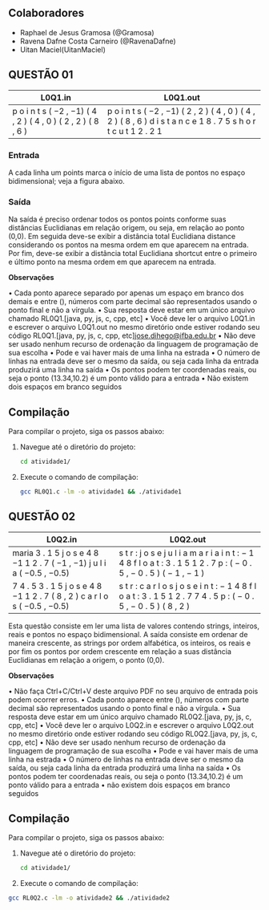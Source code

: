 ## Colaboradores
- Raphael de Jesus Gramosa (@Gramosa)
- Ravena Dafne Costa Carneiro (@RavenaDafne)
- Uitan Maciel(UitanMaciel)


## QUESTÃO 01

| L0Q1.in                                                       | L0Q1.out                                                                       |
|---------------------------------------------------------------|-------------------------------------------------------------------------------|
| p o i n t s ( −2 , −1) ( 4 , 2 ) ( 4 , 0 ) ( 2 , 2 ) ( 8 , 6 ) | p o i n t s ( −2 , −1) ( 2 , 2 ) ( 4 , 0 ) ( 4 , 2 ) ( 8 , 6 ) d i s t a n c e 1 8 . 7 5 s h o r t c u t 1 2 . 2 1  |


### Entrada

A cada linha um points marca o inı́cio de uma lista de pontos no espaço bidimensional; veja a figura
abaixo.


### Saı́da

Na saı́da é preciso ordenar todos os pontos points conforme suas distâncias Euclidianas em relação
origem, ou seja, em relação ao ponto (0,0).
Em seguida deve-se exibir a distância total Euclidiana distance considerando os pontos na mesma
ordem em que aparecem na entrada.
Por fim, deve-se exibir a distância total Euclidiana shortcut entre o primeiro e último ponto na
mesma ordem em que aparecem na entrada.

**Observações**

• Cada ponto aparece separado por apenas um espaço em branco dos demais e entre (), números
com parte decimal são representados usando o ponto final e não a vı́rgula.
• Sua resposta deve estar em um único arquivo chamado RL0Q1.[java, py, js, c, cpp, etc]
• Você deve ler o arquivo L0Q1.in e escrever o arquivo L0Q1.out no mesmo diretório onde estiver
rodando seu código RL0Q1.[java, py, js, c, cpp, etc]jose.dihego@ifba.edu.br
• Não deve ser usado nenhum recurso de ordenação da linguagem de programação de sua escolha
• Pode e vai haver mais de uma linha na estrada
• O número de linhas na entrada deve ser o mesmo da saı́da, ou seja cada linha da entrada
produzirá uma linha na saı́da
• Os pontos podem ter coordenadas reais, ou seja o ponto (13.34,10.2) é um ponto válido para a
entrada
• Não existem dois espaços em branco seguidos

## Compilação

Para compilar o projeto, siga os passos abaixo:

1. Navegue até o diretório do projeto:

    ```bash
    cd atividade1/
    ```

2. Execute o comando de compilação:

    ```bash
    gcc RL0Q1.c -lm -o atividade1 && ./atividade1
    ```

## QUESTÃO 02


| L0Q2.in                     | L0Q2.out                                                                   |
|-----------------------------|----------------------------------------------------------------------------|
| maria 3 . 1 5 j o s e 4 8 −1 1 2 . 7 ( −1 , −1) j u l i a ( −0.5 , −0.5)        | s t r : j o s e j u l i a m a r i a i n t : − 1 4 8 f l o a t : 3 . 1 5 1 2 . 7 p : ( − 0 . 5 , − 0 . 5 ) ( − 1 , − 1 )   |
| 7 4 . 5 3 . 1 5 j o s e 4 8 −1 1 2 . 7 ( 8 , 2 ) c a r l o s ( −0.5 , −0.5)      | s t r : c a r l o s j o s e i n t : − 1 4 8 f l o a t : 3 . 1 5 1 2 . 7 7 4 . 5 p : ( − 0 . 5 , − 0 . 5 ) ( 8 , 2 )                 |



Esta questão consiste em ler uma lista de valores contendo strings, inteiros, reais e pontos no espaço
bidimensional. A saı́da consiste em ordenar de maneira crescente, as strings por ordem alfabética,
os inteiros, os reais e por fim os pontos por ordem crescente em relação a suas distância Euclidianas
em relação a origem, o ponto (0,0).

**Observações**

• Não faça Ctrl+C/Ctrl+V deste arquivo PDF no seu arquivo de entrada pois podem ocorrer
erros.
• Cada ponto aparece entre (), números com parte decimal são representados usando o ponto
final e não a vı́rgula.
• Sua resposta deve estar em um único arquivo chamado RL0Q2.[java, py, js, c, cpp, etc]
• Você deve ler o arquivo L0Q2.in e escrever o arquivo L0Q2.out no mesmo diretório onde estiver
rodando seu código RL0Q2.[java, py, js, c, cpp, etc]
• Não deve ser usado nenhum recurso de ordenação da linguagem de programação de sua escolha
• Pode e vai haver mais de uma linha na estrada
• O número de linhas na entrada deve ser o mesmo da saı́da, ou seja cada linha da entrada
produzirá uma linha na saı́da
• Os pontos podem ter coordenadas reais, ou seja o ponto (13.34,10.2) é um ponto válido para a
entrada
• não existem dois espaços em branco seguidos

## Compilação

Para compilar o projeto, siga os passos abaixo:

1. Navegue até o diretório do projeto:

    ```bash
    cd atividade1/
    ```

2. Execute o comando de compilação:

  ```bash
  gcc RL0Q2.c -lm -o atividade2 && ./atividade2
  ```